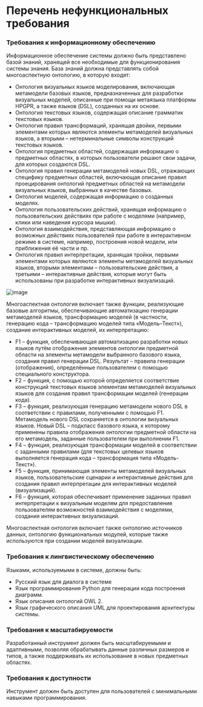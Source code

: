 # Перечень нефункциональных требования

### Требования к информационному обеспечению 

Информационное обеспечение системы должно быть представлено базой знаний, хранящей все необходимые для функционирования системы знания. База знаний должна представлять собой многоаспектную онтологию, в которую входят: 

- Онтология визуальных языков моделирования, включающая метамодели базовых языков, предназначенных для разработки визуальных моделей, описанные при помощи метаязыка платформы HPGPR, а также языков (DSL), созданных на их основе.
-	Онтология текстовых языков, содержащая описание грамматик текстовых языков.
-	Онтология правил трансформаций, хранящая двойки, первыми элементами которых являются элементы метамоделей визуальных языков, а вторыми – нетерминальные символы конструкций текстовых языков.
-	Онтология предметных областей, содержащая информацию о предметных областях, в которых пользователи решают свои задачи, для которых создаются DSL.
-	Онтология правил генерации метамоделей новых DSL, отражающих специфику предметных областей, включающая описание правил проецирования онтологий предметных областей на метамодели визуальных языков, выбранных в качестве базовых.
-	Онтология моделей, содержащая информацию о созданных моделях. 
-	Онтология пользовательских действий, хранящая информацию о пользовательских действиях при работе с моделями (например, клики или наведения курсора мышки).
-	Онтология взаимодействия, представляющая информацию о возможных действиях пользователей при работе в интерактивном режиме в системе, например, построения новой модели, или приближения её части и пр.
-	Онтология правил интерпретации, хранящая тройки, первыми элементами которых являются элементы метамоделей визуальных языков, вторыми элементами – пользовательские действия, а третьими – интерактивные действия, которые могут быть использованы при разработке интерактивных визуализаций.

![image](https://github.com/user-attachments/assets/6b5ea384-f793-4017-b089-c55d2cd77bbf)


Многоаспектная онтология включает также функции, реализующие базовые алгоритмы, обеспечивающие автоматизацию генерации метамоделей языков, трансформацию моделей (в частности, генерацию кода – трансформацию моделей типа «Модель–Текст»), создание интерактивных моделей, их интерпретацию:
-	F1 – функция, обеспечивающая автоматизацию разработки новых языков путём отображения элементов онтологии предметной области на элементы метамодели выбранного базового языка, создания правил генерации DSL. Результат – правила генерации (отображения), определённые пользователем с помощью специального конструктора.
-	F2 – функция, с помощью которой определяется соответствие конструкций текстовых языков элементам метамоделей визуальных языков для создания правил трансформации моделей (генерации кода).
-	F3 – функция, реализующая генерацию метамодели нового DSL в соответствии с правилами, полученными с помощью F1. Метамодель нового DSL сохраняется в онтологии визуальных языков. Новый DSL – подкласс базового языка, к которому применены правила отображения онтологии предметной области на его метамодель, заданные пользователем при выполнении F1.
-	F4 – функция, реализующая трансформации моделей в соответствии с заданными правилами (для текстовых целевых языков выполняется генерация кода – трансформация типа «Модель-Текст»).
-	F5 – функция, принимающая элементы метамоделей визуальных языков, пользовательские сценарии и интерактивные действия для создания правил интерпретации для интерактивных моделей (визуализаций).
-	F6 – функция, которая обеспечивает применение заданных правил интерпретации к визуальным моделям для предоставления пользователям возможностей взаимодействия с моделями, создания интерактивных визуализаций. 

Многоаспектная онтология включает также онтологию источников данных, онтологию функциональных модулей, которые также используются при создании моделей визуализации.

### Требования к лингвистическому обеспечению

Языками, используемыми в системе, должны быть: 
-	Русский язык для диалога в системе
-	Язык программирования Python для генерации кода построения диаграмм.
-	Язык описания онтологий OWL 2.
-	Язык графического описания UML для проектирования архитектуры системы.

### Требования к масштабируемости 
Разработанный инструмент должен быть масштабируемыми и адаптивными, позволяя обрабатывать данные различных размеров и типов, а также поддерживать их использование в новых предметных областях.

### Требования к доступности 
Инструмент должен быть доступен для пользователей с минимальными навыками программирования. 
